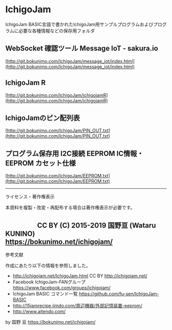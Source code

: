 # IchigoJam
IchigoJam BASIC言語で書かれたIchigoJam用サンプルプログラムおよびプログラムに必要な各種情報などの保存用フォルダ  

## WebSocket 確認ツール Message IoT - sakura.io
[http://git.bokunimo.com/IchigoJam/message_iot/index.html](http://git.bokunimo.com/IchigoJam/message_iot/index.html)  

## IchigoJam R
[http://git.bokunimo.com/IchigoJam/ichigojamR](http://git.bokunimo.com/IchigoJam/ichigojamR)  

## IchigoJamのピン配列表
[http://git.bokunimo.com/IchigoJam/PIN_OUT.txt](http://git.bokunimo.com/IchigoJam/PIN_OUT.txt)  


## プログラム保存用 I2C接続 EEPROM IC情報・EEPROM カセット仕様
[http://git.bokunimo.com/IchigoJam/EEPROM.txt](http://git.bokunimo.com/IchigoJam/EEPROM.txt)  

----------------------------------------------------------------
ライセンス・著作権表示  

本資料を複製・改変・再配布する場合は著作権表示が必要です。  

                     CC BY (C) 2015-2019 国野亘 (Wataru KUNINO)  
                                 https://bokunimo.net/ichigojam/  
----------------------------------------------------------------
参考文献

作成にあたり以下の情報を参照しました。  
- http://ichigojam.net/IchigoJam.html CC BY http://ichigojam.net/  
- Facebook IchigoJam-FANグループ https://www.facebook.com/groups/ichigojam/  
- IchigoJam BASIC コマンド一覧 https://github.com/fu-sen/IchigoJam-BASIC  
- http://15jamrecipe.jimdo.com/周辺機器/外部記憶装置-eeprom/  
- http://www.aitendo.com/  

by 国野 亘 https://bokunimo.net/ichigojam/

